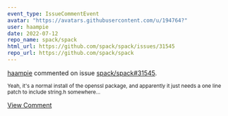 ```yaml
---
event_type: IssueCommentEvent
avatar: "https://avatars.githubusercontent.com/u/194764?"
user: haampie
date: 2022-07-12
repo_name: spack/spack
html_url: https://github.com/spack/spack/issues/31545
repo_url: https://github.com/spack/spack
---
```


<a href='https://github.com/haampie' target='_blank'>haampie</a> commented on issue <a href='https://github.com/spack/spack/issues/31545' target='_blank'>spack/spack#31545</a>.

<small>Yeah, it's a normal install of the openssl package, and apparently it just needs a one line patch to include string.h somewhere...</small>

<a href='https://github.com/spack/spack/issues/31545' target='_blank'>View Comment</a>